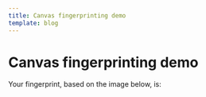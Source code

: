 ```yaml
---
title: Canvas fingerprinting demo
template: blog
---
```


# Canvas fingerprinting demo

<style>
    #canvas-fingerprint-visible canvas {
        width:100%;
    }
</style>

<div id="canvas-fingerprint-results">
    <p>
        Your fingerprint, based on the image below, is: <span id="canvas-fingerprint-text"></span>
    </p>
    <div id="canvas-fingerprint-visible"></div>
</div>

<script src="sha.js"></script>
<script src="canvasFP.js"></script>
